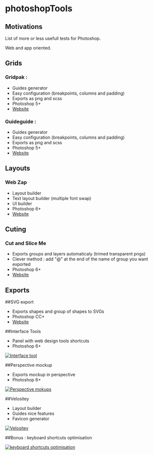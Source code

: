 photoshopTools
==============

Motivations
-----------
List of more or less usefull tests for Photoshop.

Web and app oriented.

Grids
-----

### Gridpak : 
- Guides generator
- Easy configuration (breakpoints, columns and padding)
- Exports as png and scss
- Photoshop 5+
- [Website](http://gridpak.com)

### Guideguide : 
- Guides generator
- Easy configuration (breakpoints, columns and padding)
- Exports as png and scss
- Photoshop 5+
- [Website](http://guideguide.me/)

Layouts
-------

### Web Zap
- Layout builder
- Text layout builder (multiple font swap)
- UI builder
- Photoshop 6+
- [Website](http://webzap.uiparade.com)

Cuting
------

### Cut and Slice Me
- Exports groups and layers automaticaly (trimed transparent pngs)
- Clever method : add "@" at the end of the name of group you want exported
- Photoshop 6+
- [Website](http://www.cutandslice.me)

Exports
-------

##SVG export
- Exports shapes and group of shapes to SVGs
- Photoshop CC+
- [Website](https://creativemarket.com/Renamy/16717-Zeick-Photoshop-SVG-export-2.2.0?utm_source=cmembed&utm_medium=link&utm_campaign=16717)

##Interface Tools
- Panel with web design tools shortcuts
- Photoshop 6+

[![Interface tool](http://haveidols.com/grabs/Screen%20Shot%202014-08-28%20at%2018.23.11.png)](https://dribbble.com/shots/1160621-Interface-Tools-Photoshop-Plugin)

##Perspective mockup
- Exports mockup in perspective
- Photoshop 6+

[![Perspective mokups](http://haveidols.com/grabs/Screen%20Shot%202014-08-28%20at%2018.27.10.png)](http://perspectivemockups.com)

##Velositey
- Layout builder
- Guides nice features
- Favicon generator

[![Velositey](http://haveidols.com/grabs/Screen%20Shot%202014-08-28%20at%2018.09.39.png)](http://dandkagency.com/velositey)

##Bonus : keyboard shortcuts optimisation

[![keyboard shortcuts optimisation](http://haveidols.com/grabs/Screen%20Shot%202014-08-28%20at%2018.11.32.png)](http://www.dtelepathy.com/blog/design/dream-photoshop-keyboard-shortcuts)